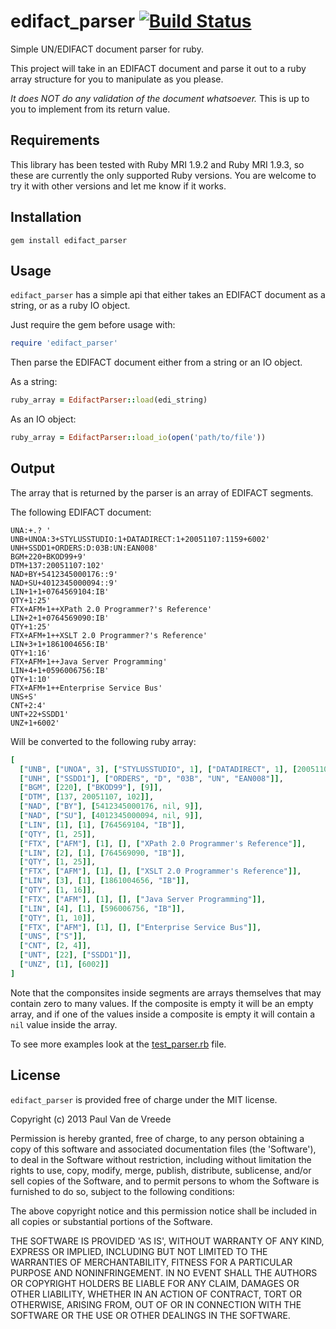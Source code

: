 # edifact_parser [![Build Status](https://travis-ci.org/pvdvreede/edifact_parser.png?branch=master)](https://travis-ci.org/pvdvreede/edifact_parser)

Simple UN/EDIFACT document parser for ruby.

This project will take in an EDIFACT document and parse it out to a ruby array structure for you to manipulate as you please.

*It does NOT do any validation of the document whatsoever.* This is up to you to implement from its return value.

## Requirements

This library has been tested with Ruby MRI 1.9.2 and Ruby MRI 1.9.3, so these are currently the only supported Ruby versions. You are welcome to try it with other versions and let me know if it works.

## Installation

```
gem install edifact_parser
```

## Usage

`edifact_parser` has a simple api that either takes an EDIFACT document as a string, or as a ruby IO object.

Just require the gem before usage with:

```ruby
require 'edifact_parser'
```

Then parse the EDIFACT document either from a string or an IO object.

As a string:

```ruby
ruby_array = EdifactParser::load(edi_string)
```

As an IO object:

```ruby
ruby_array = EdifactParser::load_io(open('path/to/file'))
```

## Output

The array that is returned by the parser is an array of EDIFACT segments.

The following EDIFACT document:

```
UNA:+.? '
UNB+UNOA:3+STYLUSSTUDIO:1+DATADIRECT:1+20051107:1159+6002'
UNH+SSDD1+ORDERS:D:03B:UN:EAN008'
BGM+220+BKOD99+9'
DTM+137:20051107:102'
NAD+BY+5412345000176::9'
NAD+SU+4012345000094::9'
LIN+1+1+0764569104:IB'
QTY+1:25'
FTX+AFM+1++XPath 2.0 Programmer?'s Reference'
LIN+2+1+0764569090:IB'
QTY+1:25'
FTX+AFM+1++XSLT 2.0 Programmer?'s Reference'
LIN+3+1+1861004656:IB'
QTY+1:16'
FTX+AFM+1++Java Server Programming'
LIN+4+1+0596006756:IB'
QTY+1:10'
FTX+AFM+1++Enterprise Service Bus'
UNS+S'
CNT+2:4'
UNT+22+SSDD1'
UNZ+1+6002'
```

Will be converted to the following ruby array:

```ruby
[
  ["UNB", ["UNOA", 3], ["STYLUSSTUDIO", 1], ["DATADIRECT", 1], [20051107, 1159], [6002]],
  ["UNH", ["SSDD1"], ["ORDERS", "D", "03B", "UN", "EAN008"]],
  ["BGM", [220], ["BKOD99"], [9]],
  ["DTM", [137, 20051107, 102]],
  ["NAD", ["BY"], [5412345000176, nil, 9]],
  ["NAD", ["SU"], [4012345000094, nil, 9]],
  ["LIN", [1], [1], [764569104, "IB"]],
  ["QTY", [1, 25]],
  ["FTX", ["AFM"], [1], [], ["XPath 2.0 Programmer's Reference"]],
  ["LIN", [2], [1], [764569090, "IB"]],
  ["QTY", [1, 25]],
  ["FTX", ["AFM"], [1], [], ["XSLT 2.0 Programmer's Reference"]],
  ["LIN", [3], [1], [1861004656, "IB"]],
  ["QTY", [1, 16]],
  ["FTX", ["AFM"], [1], [], ["Java Server Programming"]],
  ["LIN", [4], [1], [596006756, "IB"]],
  ["QTY", [1, 10]],
  ["FTX", ["AFM"], [1], [], ["Enterprise Service Bus"]],
  ["UNS", ["S"]],
  ["CNT", [2, 4]],
  ["UNT", [22], ["SSDD1"]],
  ["UNZ", [1], [6002]]
]
```

Note that the componsites inside segments are arrays themselves that may contain zero to many values. If the composite is empty it will be an empty array, and if one of the values inside a composite is empty it will contain a `nil` value inside the array.

To see more examples look at the [test_parser.rb](https://github.com/pvdvreede/edifact_parser/blob/master/test/test_parser.rb) file.

## License

`edifact_parser` is provided free of charge under the MIT license.

Copyright (c) 2013 Paul Van de Vreede

Permission is hereby granted, free of charge, to any person obtaining a copy
of this software and associated documentation files (the 'Software'), to deal
in the Software without restriction, including without limitation the rights
to use, copy, modify, merge, publish, distribute, sublicense, and/or sell
copies of the Software, and to permit persons to whom the Software is
furnished to do so, subject to the following conditions:

The above copyright notice and this permission notice shall be included in all
copies or substantial portions of the Software.

THE SOFTWARE IS PROVIDED 'AS IS', WITHOUT WARRANTY OF ANY KIND, EXPRESS OR
IMPLIED, INCLUDING BUT NOT LIMITED TO THE WARRANTIES OF MERCHANTABILITY,
FITNESS FOR A PARTICULAR PURPOSE AND NONINFRINGEMENT. IN NO EVENT SHALL THE
AUTHORS OR COPYRIGHT HOLDERS BE LIABLE FOR ANY CLAIM, DAMAGES OR OTHER
LIABILITY, WHETHER IN AN ACTION OF CONTRACT, TORT OR OTHERWISE, ARISING FROM,
OUT OF OR IN CONNECTION WITH THE SOFTWARE OR THE USE OR OTHER DEALINGS IN THE
SOFTWARE.
